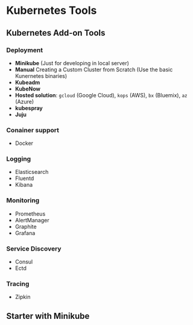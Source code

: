 Kubernetes Tools
==========================================

## Kubernetes Add-on Tools

### Deployment
* __Minikube__ (Just for developing in local server)
* __Manual__ Creating a Custom Cluster from Scratch (Use the basic Kunernetes binaries)
* __Kubeadm__ 
* __KubeNow__
* __Hosted solution__: `gcloud` (Google Cloud), `kops` (AWS), `bx` (Bluemix), `az` (Azure)
* __kubespray__ 
* __Juju__

### Conainer support
* Docker

### Logging
* Elasticsearch
* Fluentd
* Kibana

### Monitoring
* Prometheus
* AlertManager
* Graphite
* Grafana

### Service Discovery
* Consul
* Ectd

### Tracing
* Zipkin

## Starter with Minikube
